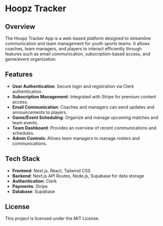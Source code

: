 # Hoopz Tracker

## Overview

The Hoopz Tracker App is a web-based platform designed to streamline communication and team management for youth sports teams. It allows coaches, team managers, and players to interact efficiently through features such as email communication, subscription-based access, and game/event organization.

## Features

- **User Authentication**: Secure login and registration via Clerk authentication.
- **Subscription Management**: Integrated with Stripe for premium content access.
- **Email Communication**: Coaches and managers can send updates and announcements to players.
- **Game/Event Scheduling**: Organize and manage upcoming matches and team events.
- **Team Dashboard**: Provides an overview of recent communications and schedules.
- **Admin Controls**: Allows team managers to manage rosters and communications.

## Tech Stack

- **Frontend**: Next.js, React, Tailwind CSS
- **Backend**: Next.js API Routes, Node.js, Supabase for data storage
- **Authentication**: Clerk
- **Payments**: Stripe
- **Database**: Supabase

## License
This project is licensed under the MIT License.
